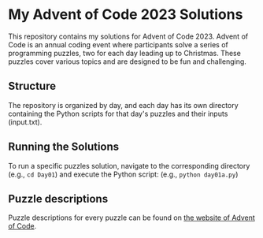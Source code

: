 # My Advent of Code 2023 Solutions

This repository contains my solutions for Advent of Code 2023. Advent of Code is an annual coding event where participants solve a series of programming puzzles, two for each day leading up to Christmas. These puzzles cover various topics and are designed to be fun and challenging.
## Structure

The repository is organized by day, and each day has its own directory containing the Python scripts for that day's puzzles and their inputs (input.txt).

## Running the Solutions

To run a specific puzzles solution, navigate to the corresponding directory (e.g., `cd Day01`) and execute the Python script: (e.g., `python day01a.py`)

## Puzzle descriptions
Puzzle descriptions for every puzzle can be found on [the website of Advent of Code](https://adventofcode.com/2023).
